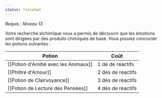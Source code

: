 ```yaml
---
status: finished
---
```

*Requis : Niveau 13*

Votre recherche alchimique vous a permis de découvrir que les émotions sont dirigées par des produits chimiques de base. Vous pouvez concocter les potions suivantes : 

| Potion                               | Coût              |
| ------------------------------------ | ----------------- |
| [[Potion d'Amitié avec les Animaux]] | 1 dé de réactifs  |
| [[Philtre d'Amour]]                  | 2 dés de réactifs |
| [[Potion de Clairvoyance]]           | 3 dés de réactifs |
| [[Potion de Lecture des Pensées]]    | 4 dés de réactifs |
